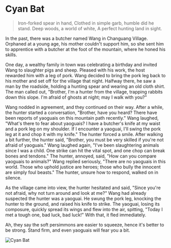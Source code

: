 # Cyan Bat

> Iron-forked spear in hand,
> Clothed in simple garb, humble did he stand.
> Deep woods, a world of white,
> A perfect hunting land in sight.

In the past, there was a butcher named Wang in Changuang Village.
Orphaned at a young age, his mother couldn't support him, so she sent
him to apprentice with a butcher at the foot of the mountain, where he
honed his skills.

One day, a wealthy family in town was celebrating a birthday and invited
Wang to slaughter pigs and sheep. Pleased with his work, the host
rewarded him with a leg of pork. Wang decided to bring the pork leg back
to his mother and set off for the village that night. Halfway there, he saw a
man by the roadside, holding a hunting spear and wearing an old cloth
shirt. The man called out, "Brother, I'm a hunter from the village, trapping
rabbits down this slope. I'm afraid of ghosts at night; may I walk with
you?"

Wang nodded in agreement, and they continued on their way. After a
while, the hunter started a conversation, "Brother, have you heard? There
have been reports of yaoguais on this mountain path recently." Wang
laughed, "What's there to fear about yaoguais? I have a butcher's knife at
my waist and a pork leg on my shoulder. If I encounter a yaoguai, I'll swing
the pork leg at it and chop it with my knife." The hunter forced a smile.
After walking a bit further, the hunter said, "Brother, you must be very
skilled if you're not afraid of yaoguais." Wang laughed again, "I've been
slaughtering animals since I was a child. One strike can hit the vital spot,
and one chop can break bones and tendons." The hunter, annoyed, said,
"How can you compare yaoguais to animals?" Wang replied seriously,
"There are no yaoguais in this world. Those who uphold justice are heroes;
those who bully the innocent are simply foul beasts." The hunter, unsure
how to respond, walked on in silence.

As the village came into view, the hunter hesitated and said, "Since you're
not afraid, why not turn around and look at me?" Wang had already
suspected the hunter was a yaoguai. He swung the pork leg, knocking the
hunter to the ground, and raised his knife to strike. The yaoguai, losing its
composure, quickly spread its wings and flew into the air, spitting, "Today
I met a tough one, bad luck, bad luck!" With that, it fled immediately.

Ah, they say the soft persimmons are easier to squeeze, hence it's better to
be strong. Stand firm, and even yaoguais will fear you a bit.

![Cyan Bat](/image-20240827002533963.png)